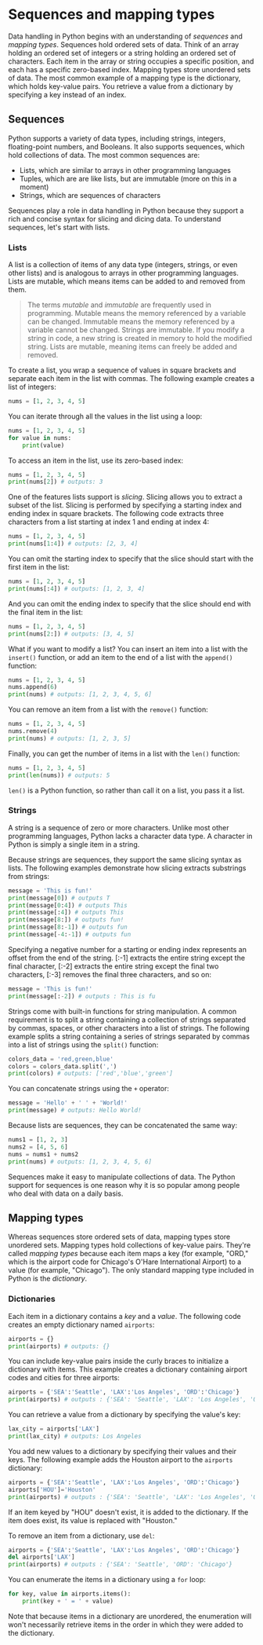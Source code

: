 # Sequences and mapping types

Data handling in Python begins with an understanding of *sequences* and *mapping types*. Sequences hold ordered sets of data. Think of an array holding an ordered set of integers or a string holding an ordered set of characters. Each item in the array or string occupies a specific position, and each has a specific zero-based index. Mapping types store unordered sets of data. The most common example of a mapping type is the dictionary, which holds key-value pairs. You retrieve a value from a dictionary by specifying a key instead of an index.

## Sequences
 
Python supports a variety of data types, including strings, integers, floating-point numbers, and Booleans. It also supports sequences, which hold collections of data. The most common sequences are:

- Lists, which are similar to arrays in other programming languages
- Tuples, which are are like lists, but are immutable (more on this in a moment)
- Strings, which are sequences of characters

Sequences play a role in data handling in Python because they support a rich and concise syntax for slicing and dicing data. To understand sequences, let's start with lists.

### Lists

A list is a collection of items of any data type (integers, strings, or even other lists) and is analogous to arrays in other programming languages. Lists are mutable, which means items can be added to and removed from them.

> The terms *mutable* and *immutable* are frequently used in programming. Mutable means the memory referenced by a variable can be changed. Immutable means the memory referenced by a variable cannot be changed. Strings are immutable. If you modify a string in code, a new string is created in memory to hold the modified string. Lists are mutable, meaning items can freely be added and removed.

To create a list, you wrap a sequence of values in square brackets and separate each item in the list with commas. The following example creates a list of integers:

```python
nums = [1, 2, 3, 4, 5]
```

You can iterate through all the values in the list using a loop:

```python
nums = [1, 2, 3, 4, 5]
for value in nums:
    print(value) 
```

To access an item in the list, use its zero-based index:

```python
nums = [1, 2, 3, 4, 5]
print(nums[2]) # outputs: 3
```

One of the features lists support is *slicing*. Slicing allows you to extract a subset of the list. Slicing is performed by specifying a starting index and ending index in square brackets. The following code extracts three characters from a list starting at index 1 and ending at index 4: 

```python
nums = [1, 2, 3, 4, 5]
print(nums[1:4]) # outputs: [2, 3, 4]
```

You can omit the starting index to specify that the slice should start with the first item in the list:

```python
nums = [1, 2, 3, 4, 5]
print(nums[:4]) # outputs: [1, 2, 3, 4]
```

And you can omit the ending index to specify that the slice should end with the final item in the list:

```python
nums = [1, 2, 3, 4, 5]
print(nums[2:]) # outputs: [3, 4, 5]
```

What if you want to modify a list? You can insert an item into a list with the `insert()` function, or add an item to the end of a list with the `append()` function:

```python
nums = [1, 2, 3, 4, 5]
nums.append(6)
print(nums) # outputs: [1, 2, 3, 4, 5, 6]
```

You can remove an item from a list with the `remove()` function:

```python
nums = [1, 2, 3, 4, 5]
nums.remove(4)
print(nums) # outputs: [1, 2, 3, 5]
```

Finally, you can get the number of items in a list with the `len()` function:

```python
nums = [1, 2, 3, 4, 5]
print(len(nums)) # outputs: 5
```

`len()` is a Python function, so rather than call it on a list, you pass it a list.

### Strings

A string is a sequence of zero or more characters. Unlike most other programming languages, Python lacks a character data type. A character in Python is simply a single item in a string.

Because strings are sequences, they support the same slicing syntax as lists. The following examples demonstrate how slicing  extracts substrings from strings:

```python
message = 'This is fun!'
print(message[0]) # outputs T
print(message[0:4]) # outputs This
print(message[:4]) # outputs This
print(message[8:]) # outputs fun!
print(message[8:-1]) # outputs fun
print(message[-4:-1]) # outputs fun
```

Specifying a negative number for a starting or ending index represents an offset from the end of the string. [:-1] extracts the entire string except the final character, [:-2] extracts the entire string except the final two characters, [:-3] removes the final three characters, and so on:

```python
message = 'This is fun!'
print(message[:-2]) # outputs : This is fu
```

Strings come with built-in functions for string manipulation. A common requirement is to split a string containing a collection of strings separated by commas, spaces, or other characters into a list of strings. The following example splits a string containing a series of strings separated by commas into a list of strings using the `split()` function:

```python
colors_data = 'red,green,blue'
colors = colors_data.split(',')
print(colors) # outputs: ['red','blue','green']
```

You can concatenate strings using the `+` operator:

```python
message = 'Hello' + ' ' + 'World!'
print(message) # outputs: Hello World!
```

Because lists are sequences, they can be concatenated the same way:

```python
nums1 = [1, 2, 3]
nums2 = [4, 5, 6]
nums = nums1 + nums2
print(nums) # outputs: [1, 2, 3, 4, 5, 6]
```

Sequences make it easy to manipulate collections of data. The Python support for sequences is one reason why it is so popular among people who deal with data on a daily basis.

## Mapping types

Whereas sequences store ordered sets of data, mapping types store unordered sets. Mapping types hold collections of key-value pairs. They're called *mapping types* because each item maps a key (for example, "ORD," which is the airport code for Chicago's O'Hare International Airport) to a value (for example, "Chicago"). The only standard mapping type included in Python is the *dictionary*.

### Dictionaries

Each item in a dictionary contains a *key* and a *value*. The following code creates an empty dictionary named `airports`:

```python
airports = {}
print(airports) # outputs: {}
```

You can include key-value pairs inside the curly braces to initialize a dictionary with items. This example creates a dictionary containing airport codes and cities for three airports:

```python
airports = {'SEA':'Seattle', 'LAX':'Los Angeles', 'ORD':'Chicago'}
print(airports) # outputs : {'SEA': 'Seattle', 'LAX': 'Los Angeles', 'ORD': 'Chicago'}
```

You can retrieve a value from a dictionary by specifying the value's key:

```python
lax_city = airports['LAX']
print(lax_city) # outputs: Los Angeles
```

You add new values to a dictionary by specifying their values and their keys. The following example adds the Houston airport to the `airports` dictionary: 

```python
airports = {'SEA':'Seattle', 'LAX':'Los Angeles', 'ORD':'Chicago'}
airports['HOU']='Houston'
print(airports) # outputs : {'SEA': 'Seattle', 'LAX': 'Los Angeles', 'ORD': 'Chicago', 'HOU': 'Houston'}
```

If an item keyed by "HOU" doesn't exist, it is added to the dictionary. If the item does exist, its value is replaced with "Houston."

To remove an item from a dictionary, use `del`:

```python
airports = {'SEA':'Seattle', 'LAX':'Los Angeles', 'ORD':'Chicago'}
del airports['LAX']
print(airports) # outputs : {'SEA': 'Seattle', 'ORD': 'Chicago'}
```

You can enumerate the items in a dictionary using a `for` loop:

```python
for key, value in airports.items():
    print(key + ' = ' + value)
```

Note that because items in a dictionary are unordered, the enumeration will won't necessarily retrieve items in the order in which they were added to the dictionary.
